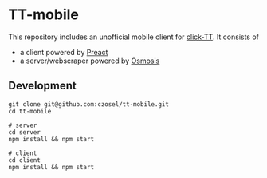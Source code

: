 # TT-mobile

This repository includes an unofficial mobile client for [click-TT](http://click-tt.ch/). It consists of

* a client powered by [Preact](preactjs.com)
* a server/webscraper powered by [Osmosis](https://github.com/rchipka/node-osmosis)

## Development

```shell
git clone git@github.com:czosel/tt-mobile.git
cd tt-mobile

# server
cd server
npm install && npm start

# client
cd client
npm install && npm start
```
